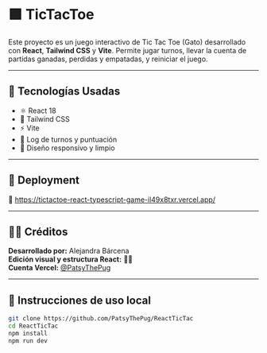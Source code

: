 # 🟪 TicTacToe 

Este proyecto es un juego interactivo de Tic Tac Toe (Gato) desarrollado con **React**, **Tailwind CSS** y **Vite**. Permite jugar turnos, llevar la cuenta de partidas ganadas, perdidas y empatadas, y reiniciar el juego.

---

## 🧠 Tecnologías Usadas

- ⚛️ React 18
- 🎨 Tailwind CSS
- ⚡ Vite
- 🎯 Log de turnos y puntuación
- 💅 Diseño responsivo y limpio

---

## 🚀 Deployment

🔗 https://tictactoe-react-typescript-game-il49x8txr.vercel.app/

---

## 👩‍🎨 Créditos

**Desarrollado por:** Alejandra Bárcena  
**Edición visual y estructura React:** 🧠✨  
**Cuenta Vercel:** [@PatsyThePug](https://vercel.com/dashboard)

---

## 📝 Instrucciones de uso local

```bash
git clone https://github.com/PatsyThePug/ReactTicTac
cd ReactTicTac
npm install
npm run dev
